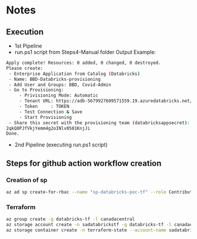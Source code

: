 # Notes
## Execution
- 1st Pipeline
- run.ps1 script from Steps4-Manual folder
Output Example:
````bash
Apply complete! Resources: 0 added, 0 changed, 0 destroyed.
Please create:
 - Enterprise Application from Catalog (Databricks)
 - Name: BBD-Databricks-provisioning
 - Add User and Groups: BBD, Covid-Admin
 - Go to Provisioning:
     - Privisioning Mode: Automatic
     - Tenant URL: https://adb-5679927609571559.19.azuredatabricks.net/api/2.0/preview/scim
     - Token     : TOKEN
     - Test Connection & Save
     - Start Provisioning
 - Share this secret with the provisioning team (databricksappsecret):
2qkQ8PJfVkjYemm4g2oINlv0501KnjJi
Done.
````
- 2nd Pipeline (executing run.ps1 script)

## Steps for github action workflow creation
### Creation of sp
````bash
az ad sp create-for-rbac --name "sp-databricks-poc-tf" --role Contributor --scopes /subscriptions/b464a5af-90a6-414d-b676-cd2f9fa3a5a4 --sdk-auth
````
### Terraform
````bash
az group create -g databricks-tf -l canadacentral
az storage account create -n sadatabrickstf -g databricks-tf -l canadacentral --sku Standard_LRS
az storage container create -n terraform-state --account-name sadatabrickstf
````
